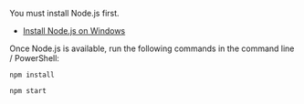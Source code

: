 
You must install Node.js first.

 - [Install Node.js on Windows](https://youtu.be/gLHLohf2jEs)

Once Node.js is available, run the following commands in the command line / PowerShell:

```
npm install

npm start
```
